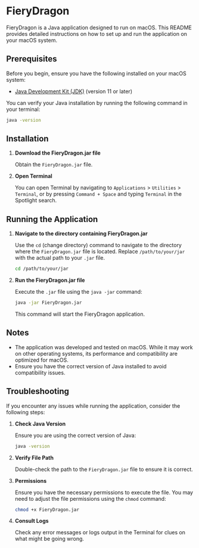 # FieryDragon

FieryDragon is a Java application designed to run on macOS. This README provides detailed instructions on how to set up and run the application on your macOS system.

## Prerequisites

Before you begin, ensure you have the following installed on your macOS system:

- [Java Development Kit (JDK)](https://www.oracle.com/java/technologies/javase-jdk11-downloads.html) (version 11 or later)

You can verify your Java installation by running the following command in your terminal:

```sh
java -version
```

## Installation

1. **Download the FieryDragon.jar file**

   Obtain the `FieryDragon.jar` file.

2. **Open Terminal**

   You can open Terminal by navigating to `Applications` > `Utilities` > `Terminal`, or by pressing `Command + Space` and typing `Terminal` in the Spotlight search.

## Running the Application

1. **Navigate to the directory containing FieryDragon.jar**

   Use the `cd` (change directory) command to navigate to the directory where the `FieryDragon.jar` file is located. Replace `/path/to/your/jar` with the actual path to your `.jar` file.

   ```sh
   cd /path/to/your/jar
   ```

2. **Run the FieryDragon.jar file**

   Execute the `.jar` file using the `java -jar` command:

   ```sh
   java -jar FieryDragon.jar
   ```

   This command will start the FieryDragon application.

## Notes

- The application was developed and tested on macOS. While it may work on other operating systems, its performance and compatibility are optimized for macOS.
- Ensure you have the correct version of Java installed to avoid compatibility issues.

## Troubleshooting

If you encounter any issues while running the application, consider the following steps:

1. **Check Java Version**

   Ensure you are using the correct version of Java:

   ```sh
   java -version
   ```

2. **Verify File Path**

   Double-check the path to the `FieryDragon.jar` file to ensure it is correct.

3. **Permissions**

   Ensure you have the necessary permissions to execute the file. You may need to adjust the file permissions using the `chmod` command:

   ```sh
   chmod +x FieryDragon.jar
   ```

4. **Consult Logs**

   Check any error messages or logs output in the Terminal for clues on what might be going wrong.

